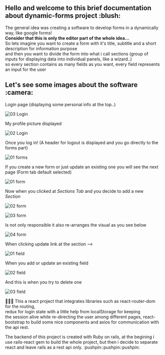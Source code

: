 
<h2>Hello and welcome to this brief documentation about dynamic-forms project :blush:</h2> 

The general idea was creating a software to develop forms in a dynamically way, like google forms!<br>
<b>Consider that this is only the editor part of the whole idea...</b><br>
So lets imagine you want to create a form with it's title, subtitle and a short description for information purpose<br>
and then you want to divide the form into what i call sections (group of inputs for displaying data into individual panels, like a wizard..)<br>
so every section contains as many fields as you want, every field represents an input for the user <br>




<h2> Let's see some images about the software :camera:</h2>

Login page (displaying some personal info at the top..)

![03 Login](https://user-images.githubusercontent.com/10009918/122457360-f18b4100-cf84-11eb-98d7-2bc4d4c58211.png)

My profile picture displayed

![02 Login](https://user-images.githubusercontent.com/10009918/122457601-331bec00-cf85-11eb-9c3b-2626a8b1a41c.png)

Once you log in! (A header for logout is displayed and you go directly to the forms part)

![01 forms](https://user-images.githubusercontent.com/10009918/122457990-ad4c7080-cf85-11eb-8602-e2d98e2d1e92.png)

If you create a new form or just update an existing one you will see the next page (Form tab default selected)

![01 form](https://user-images.githubusercontent.com/10009918/122458285-074d3600-cf86-11eb-853a-c3f19c358854.png)

Now when you clicked at <i>Sections Tab</i> and you decide to add a new <i>Section</i>

![02 form](https://user-images.githubusercontent.com/10009918/122458552-52674900-cf86-11eb-93f1-bdcb1deed62c.png)

![03 form](https://user-images.githubusercontent.com/10009918/122458745-86426e80-cf86-11eb-812c-036d1e8f5dfd.png)

Is not only responsible it also re-arranges the visual as you see below

![04 form](https://user-images.githubusercontent.com/10009918/122459086-e20cf780-cf86-11eb-98bb-7ed3a6337f63.png)

When clicking update link at the section --> 

![01 field](https://user-images.githubusercontent.com/10009918/122459302-28faed00-cf87-11eb-82d2-44f45332dbef.png)

When you add or update an existing field

![02 field](https://user-images.githubusercontent.com/10009918/122459359-39ab6300-cf87-11eb-9474-cae54b2e7109.png)

And this is when you try to delete one

![03 field](https://user-images.githubusercontent.com/10009918/122459446-53e54100-cf87-11eb-9aba-7e7c847817d5.png)

:pushpin::pushpin::pushpin:
<span>
  This a react project that integrates libraries such as react-router-dom for the routing, <br>
  redux for login state with a little help from localStorage for keeping<br>
  the session alive while re-directing the user among different pages, react-bootstrap to build some nice components and axios for
  communication with the api rest.
</span>

<span>
  The backend of this project is created with Ruby on rails, at the begining i use rails-react gem to build the whole project, but then i decide to separate 
  react and leave rails as a rest api only.
</span>
:pushpin::pushpin::pushpin:




